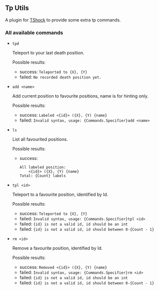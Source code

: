 ## Tp Utils

A plugin for [TShock](https://github.com/Pryaxis/TShock) to provide some extra tp commands.

### All available commands

- `tpd`

    Teleport to your last death position.

    Possible results:
    - success: `Teleported to {X}, {Y}`
    - failed: `No recorded death position yet.`

- `add <name>`

    Add current position to favourite positions, name is for hinting only.

    Possible results:
    - success: `Labeled <{id}> ({X}, {Y) {name}`
    - failed: `Invalid syntax, usage: {Commands.Specifier}add <name>`

- `ls`

    List all favourited positions.

    Possible results:
    - success: 
        ```
        All labeled position:
            <{id}> ({X}, {Y) {name}
        Total: {Count} labels
        ```

- `tpl <id>`

    Teleport to a favourite position, identified by Id.

    Possible results:
    - success: `Teleported to {X}, {Y}`
    - failed: `Invalid syntax, usage: {Commands.Specifier}tpl <id>`
    - failed: `{id} is not a valid id, id should be an int`
    - failed: `{id} is not a valid id, id should between 0-{Count - 1}`

- `rm <id>`

    Remove a favourite position, identified by Id.

    Possible results:
    - success: `Removed <{id}> ({X}, {Y) {name}`
    - failed: `Invalid syntax, usage: {Commands.Specifier}rm <id>`
    - failed: `{id} is not a valid id, id should be an int`
    - failed: `{id} is not a valid id, id should between 0-{Count - 1}`
